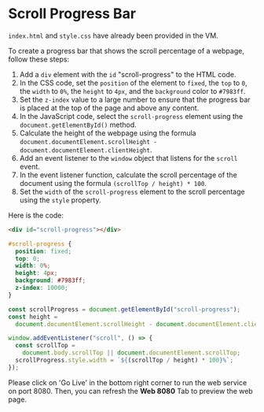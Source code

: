 # Scroll Progress Bar

`index.html` and `style.css` have already been provided in the VM.

To create a progress bar that shows the scroll percentage of a webpage, follow these steps:

1. Add a `div` element with the `id` "scroll-progress" to the HTML code.
2. In the CSS code, set the `position` of the element to `fixed`, the `top` to `0`, the `width` to `0%`, the `height` to `4px`, and the `background` color to `#7983ff`.
3. Set the `z-index` value to a large number to ensure that the progress bar is placed at the top of the page and above any content.
4. In the JavaScript code, select the `scroll-progress` element using the `document.getElementById()` method.
5. Calculate the height of the webpage using the formula `document.documentElement.scrollHeight - document.documentElement.clientHeight`.
6. Add an event listener to the `window` object that listens for the `scroll` event.
7. In the event listener function, calculate the scroll percentage of the document using the formula `(scrollTop / height) * 100`.
8. Set the `width` of the `scroll-progress` element to the scroll percentage using the `style` property.

Here is the code:

```html
<div id="scroll-progress"></div>
```

```css
#scroll-progress {
  position: fixed;
  top: 0;
  width: 0%;
  height: 4px;
  background: #7983ff;
  z-index: 10000;
}
```

```js
const scrollProgress = document.getElementById("scroll-progress");
const height =
  document.documentElement.scrollHeight - document.documentElement.clientHeight;

window.addEventListener("scroll", () => {
  const scrollTop =
    document.body.scrollTop || document.documentElement.scrollTop;
  scrollProgress.style.width = `${(scrollTop / height) * 100}%`;
});
```

Please click on 'Go Live' in the bottom right corner to run the web service on port 8080. Then, you can refresh the **Web 8080** Tab to preview the web page.
